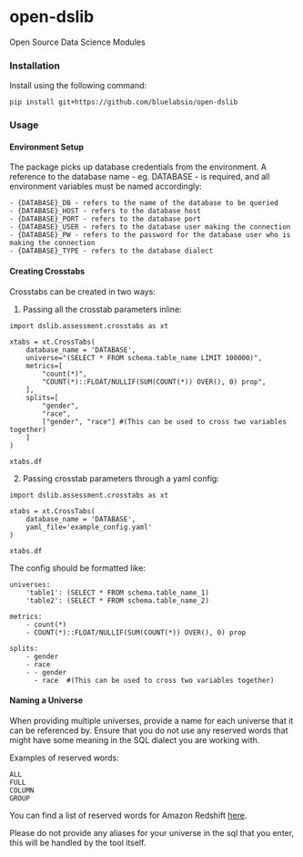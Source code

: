 # open-dslib
Open Source Data Science Modules

### Installation

Install using the following command:

```
pip install git+https://github.com/bluelabsio/open-dslib
```

### Usage

#### Environment Setup

The package picks up database credentials from the environment. A reference to the database name - eg. DATABASE - is required, and all environment variables must be named accordingly:

```
- {DATABASE}_DB - refers to the name of the database to be queried
- {DATABASE}_HOST - refers to the database host
- {DATABASE}_PORT - refers to the database port
- {DATABASE}_USER - refers to the database user making the connection
- {DATABASE}_PW - refers to the password for the database user who is making the connection
- {DATABASE}_TYPE - refers to the database dialect
```

#### Creating Crosstabs

Crosstabs can be created in two ways:

1. Passing all the crosstab parameters inline:

```
import dslib.assessment.crosstabs as xt

xtabs = xt.CrossTabs(
    database_name = 'DATABASE',
    universe="(SELECT * FROM schema.table_name LIMIT 100000)",
    metrics=[
        "count(*)",
        "COUNT(*)::FLOAT/NULLIF(SUM(COUNT(*)) OVER(), 0) prop",
    ],
    splits=[
        "gender",
        "race",
        ["gender", "race"] #(This can be used to cross two variables together)
    ]
)

xtabs.df
```

2. Passing crosstab parameters through a yaml config:

```
import dslib.assessment.crosstabs as xt

xtabs = xt.CrossTabs(
    database_name = 'DATABASE',
    yaml_file='example_config.yaml'
)

xtabs.df
```

The config should be formatted like:

```
universes:
    'table1': (SELECT * FROM schema.table_name_1)
    'table2': (SELECT * FROM schema.table_name_2)
    
metrics:
    - count(*)
    - COUNT(*)::FLOAT/NULLIF(SUM(COUNT(*)) OVER(), 0) prop
    
splits:
    - gender
    - race
    - - gender
      - race  #(This can be used to cross two variables together)
```

#### Naming a Universe

When providing multiple universes, provide a name for each universe that it can be referenced by. Ensure that you do not use any reserved words that might have some meaning in the SQL dialect you are working with. 

Examples of reserved words:
```
ALL
FULL
COLUMN
GROUP
```

You can find a list of reserved words for Amazon Redshift [here](https://docs.aws.amazon.com/redshift/latest/dg/r_pg_keywords.html).

Please do not provide any aliases for your universe in the sql that you enter, this will be handled by the tool itself.

